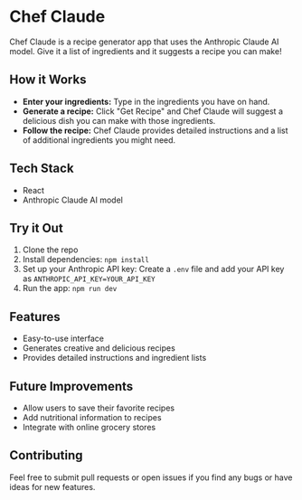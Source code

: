 # Chef Claude

Chef Claude is a recipe generator app that uses the Anthropic Claude AI model. Give it a list of ingredients and it suggests a recipe you can make!

## How it Works

- **Enter your ingredients:** Type in the ingredients you have on hand.
- **Generate a recipe:** Click "Get Recipe" and Chef Claude will suggest a delicious dish you can make with those ingredients.
- **Follow the recipe:** Chef Claude provides detailed instructions and a list of additional ingredients you might need.

## Tech Stack

- React
- Anthropic Claude AI model

## Try it Out

1.  Clone the repo
2.  Install dependencies: `npm install`
3.  Set up your Anthropic API key: Create a `.env` file and add your API key as `ANTHROPIC_API_KEY=YOUR_API_KEY`
4.  Run the app: `npm run dev`

## Features

- Easy-to-use interface
- Generates creative and delicious recipes
- Provides detailed instructions and ingredient lists

## Future Improvements

- Allow users to save their favorite recipes
- Add nutritional information to recipes
- Integrate with online grocery stores

## Contributing

Feel free to submit pull requests or open issues if you find any bugs or have ideas for new features.
